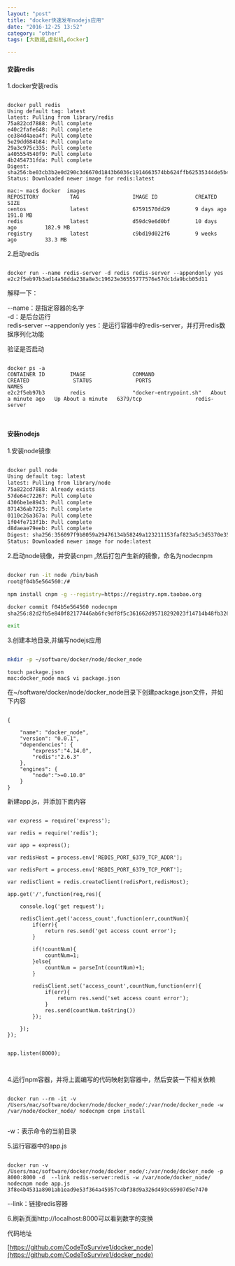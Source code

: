 ```yaml
---
layout: "post"
title: "docker快速发布nodejs应用"
date: "2016-12-25 13:52"
category: "other"
tags: [大数据,虚拟机,docker]

---
```


#### 安装redis	

1.docker安装redis 		

```

docker pull redis
Using default tag: latest
latest: Pulling from library/redis
75a822cd7888: Pull complete
e40c2fafe648: Pull complete
ce384d4aea4f: Pull complete
5e29dd684b84: Pull complete
29a3c975c335: Pull complete
a405554540f9: Pull complete
4b2454731fda: Pull complete
Digest: sha256:be03cb3b2e0d290c3d6670d1843b6036c1914663574bb624ffb62535344de5b4
Status: Downloaded newer image for redis:latest

mac:~ mac$ docker  images
REPOSITORY          TAG                 IMAGE ID            CREATED             SIZE
centos              latest              67591570dd29        9 days ago          191.8 MB
redis               latest              d59dc9e6d0bf        10 days ago         182.9 MB
registry            latest              c9bd19d022f6        9 weeks ago         33.3 MB

```

2.启动redis 		

```

docker run --name redis-server -d redis redis-server --appendonly yes
e2c2f5eb97b3ad14a58dda238a8e3c19623e36555777576e57dc1da9bcb05d11

```

解释一下：	

--name：是指定容器的名字 		
-d：是后台运行 		
redis-server --appendonly yes：是运行容器中的redis-server，并打开redis数据序列化功能		

验证是否启动  	

```

docker ps -a
CONTAINER ID        IMAGE               COMMAND                  CREATED              STATUS              PORTS                    NAMES
e2c2f5eb97b3        redis               "docker-entrypoint.sh"   About a minute ago   Up About a minute   6379/tcp                 redis-server



```

#### 安装nodejs 	

1.安装node镜像 	

```bash

docker pull node
Using default tag: latest
latest: Pulling from library/node
75a822cd7888: Already exists
57de64c72267: Pull complete
4306be1e8943: Pull complete
871436ab7225: Pull complete
0110c26a367a: Pull complete
1f04fe713f1b: Pull complete
d8daeae79eeb: Pull complete
Digest: sha256:356097f9b8059a29476134b58249a123211153faf823a5c3d5370e3518219a89
Status: Downloaded newer image for node:latest


```

2.启动node镜像，并安装cnpm	,然后打包产生新的镜像，命名为nodecnpm		

```bash

docker run -it node /bin/bash
root@f04b5e564560:/#

npm install cnpm -g --registry=https://registry.npm.taobao.org

docker commit f04b5e564560 nodecnpm
sha256:82d2fb5e840f82177446ab6fc9df8f5c361662d95718292023f14714b48fb326

exit

```

3.创建本地目录,并编写nodejs应用  	

```bash

mkdir -p ~/software/docker/node/docker_node	

```

```
touch package.json
mac:docker_node mac$ vi package.json

```

在~/software/docker/node/docker_node目录下创建package.json文件，并如下内容  	


```nodejs

{

    "name": "docker_node",
    "version": "0.0.1",
    "dependencies": {
        "express":"4.14.0",
        "redis":"2.6.3"
    },
    "engines": {
        "node":">=0.10.0"
    }
}

```

新建app.js，并添加下面内容  	

```nodejs

var express = require('express');

var redis = require('redis');

var app = express();

var redisHost = process.env['REDIS_PORT_6379_TCP_ADDR'];

var redisPort = process.env['REDIS_PORT_6379_TCP_PORT'];

var redisClient = redis.createClient(redisPort,redisHost);

app.get('/',function(req,res){

    console.log('get request');

    redisClient.get('access_count',function(err,countNum){
        if(err){
            return res.send('get access count error');
        }

        if(!countNum){
            countNum=1;
        }else{
            countNum = parseInt(countNum)+1;
        }

        redisClient.set('access_count',countNum,function(err){
            if(err){
                return res.send('set access count error');
            }
            res.send(countNum.toString())
        });

    });
});


app.listen(8000);



```


4.运行npm容器，并将上面编写的代码映射到容器中，然后安装一下相关依赖  	

```nodejs

docker run --rm -it -v /Users/mac/software/docker/node/docker_node/:/var/node/docker_node -w /var/node/docker_node/ nodecnpm cnpm install


```

-w：表示命令的当前目录	

5.运行容器中的app.js  		 		

```

docker run -v /Users/mac/software/docker/node/docker_node/:/var/node/docker_node -p 8000:8000 -d  --link redis-server:redis -w /var/node/docker_node/ nodecnpm node app.js
3f8e4b4531a8901ab1ead9e53f364a45957c4bf38d9a326d493c65907d5e7470

```

--link：链接redis容器 	


6.刷新页面http://localhost:8000可以看到数字的变换  		

代码地址 		

[https://github.com/CodeToSurvive1/docker_node](https://github.com/CodeToSurvive1/docker_node)



